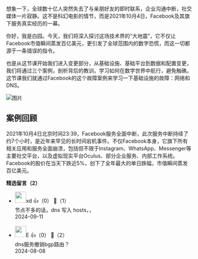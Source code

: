 想象一下，全球数十亿人突然失去了与亲朋好友的即时联系，企业沟通中断，社交媒体一片寂静。这不是科幻电影的情节，而是2021年10月4日，Facebook及其旗下服务真实经历的一幕。

你好，我是白园。今天，我们将深入探讨这场技术界的“大地震”，它不仅让Facebook市值瞬间蒸发百亿美元，更引发了全球范围内的数字恐慌，而这一切都源于一条错误的指令。

也是从这节课开始我们进入变更部分，从基础设施、基础平台到数据和配置变更，我们将通过三个案例，剖析背后的教训，学习如何在数字世界中航行，避免触礁。这节课我们就通过Facebook的这个故障案例来学习一下基础设施的故障：网络和DNS。

![图片](https://static001.geekbang.org/resource/image/b5/48/b5e5f74298edf45d97378e476a1f1848.png?wh=1932x1108)

## 案例回顾

2021年10月4日北京时间23:39，Facebook服务全面中断，此次服务中断持续了约7个小时，是近年来罕见的长时间宕机事件。不仅Facebook本身，它旗下所有相关应用和服务全面崩溃，包括但不限于Instagram、WhatsApp、Messenger等主要社交平台，以及虚拟现实平台Oculus、部分企业服务、内部工作系统。Facebook的股价在当天下跌近5%，创下了全年最大的单日跌幅，市值瞬间蒸发百亿美元。
<div><strong>精选留言（2）</strong></div><ul>
<li><img src="https://static001.geekbang.org/account/avatar/00/11/9b/23/442f149d.jpg" width="30px"><span>xd</span> 👍（0） 💬（1）<div>节点不多的话，dns 写入 hosts，，</div>2024-09-11</li><br/><li><img src="https://static001.geekbang.org/account/avatar/00/10/69/d2/8a53f0a3.jpg" width="30px"><span>E</span> 👍（0） 💬（2）<div>dns服务撤销bgp路由？</div>2024-08-08</li><br/>
</ul>